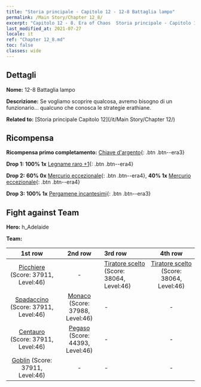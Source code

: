 ```yaml
---
title: "Storia principale - Capitolo 12 - 12-8 Battaglia lampo"
permalink: /Main Story/Chapter 12_8/
excerpt: "Capitolo 12 - 8. Era of Chaos  Storia principale - Capitolo 12_8. 12-8 Battaglia lampo"
last_modified_at: 2021-07-27
locale: it
ref: "Chapter 12_8.md"
toc: false
classes: wide
---
```


## Dettagli

 **Nome:** 12-8 Battaglia lampo

 **Descrizione:** Se vogliamo scoprire qualcosa, avremo bisogno di un funzionario... qualcuno che conosca le strategie erathiane.

 **Related to:** [Storia principale Capitolo 12](/it/Main Story/Chapter 12/)

## Ricompensa

 **Ricompensa primo completamento:** [Chiave d'argento](/ItemsIT/con_693/){: .btn .btn--era3}

 **Drop 1:** **100% 1x** [Legname raro +1](/ItemsIT/mat_41/){: .btn .btn--era4}

 **Drop 2:** **60% 0x** [Mercurio eccezionale](/ItemsIT/mat_35/){: .btn .btn--era4}, **40% 1x** [Mercurio eccezionale](/ItemsIT/mat_35/){: .btn .btn--era4}

 **Drop 3:** **100% 1x** [Pergamene incantesimi](/ItemsIT/con_694/){: .btn .btn--era3}


## Fight against Team
 **Hero:** h_Adelaide

 **Team:**


  | 1st row | 2nd row | 3rd row | 4th row |
  |:----:|:----:|:----|:----:|
  | [Picchiere](/it/units/Pikeman/) (Score: 37911, Level:46)  | - | [Tiratore scelto](/it/units/Marksman/) (Score: 38064, Level:46)  | [Tiratore scelto](/it/units/Marksman/) (Score: 38064, Level:46)  |
  | [Spadaccino](/it/units/Swordsman/) (Score: 37911, Level:46)  | [Monaco](/it/units/Monk/) (Score: 37988, Level:46)  | - | - |
  | [Centauro](/it/units/Centaur/) (Score: 37911, Level:46)  | [Pegaso](/it/units/Pegasus/) (Score: 44393, Level:46)  | - | - |
  | [Goblin](/it/units/Goblin/) (Score: 37911, Level:46)  | - | - | - |


